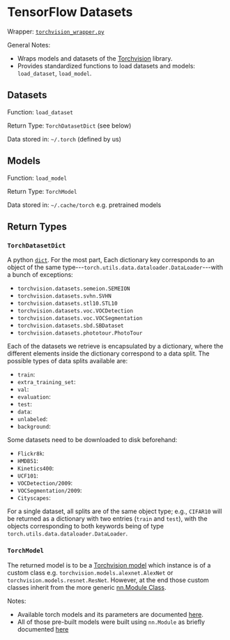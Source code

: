 # TensorFlow Datasets

Wrapper: [`torchvision_wrapper.py`](../../../sotaai/cv/torchvision_wrapper.py)

General Notes:

- Wraps models and datasets of the
  [Torchvision](https://pytorch.org/docs/stable/torchvision/index.html) library.
- Provides standardized functions to load datasets and models: `load_dataset`,
  `load_model`.

## Datasets

Function: `load_dataset`

Return Type: `TorchDatasetDict` (see below)

Data stored in: `~/.torch` (defined by us)

## Models

Function: `load_model`

Return Type: `TorchModel`

Data stored in: `~/.cache/torch` e.g. pretrained models

## Return Types

### `TorchDatasetDict`

A python
[`dict`](https://docs.python.org/3/tutorial/datastructures.html#dictionaries).
For the most part, Each dictionary key corresponds to an object of the same
type\-\-\-`torch.utils.data.dataloader.DataLoader`\-\-\-with a bunch of exceptions:

- `torchvision.datasets.semeion.SEMEION`
- `torchvision.datasets.svhn.SVHN`
- `torchvision.datasets.stl10.STL10`
- `torchvision.datasets.voc.VOCDetection`
- `torchvision.datasets.voc.VOCSegmentation`
- `torchvision.datasets.sbd.SBDataset`
- `torchvision.datasets.phototour.PhotoTour`

Each of the datasets we retrieve is encapsulated by a dictionary, where the
different elements inside the dictionary correspond to a data split. The
possible types of data splits available are:

- `train`:
- `extra_training_set`:
- `val`:
- `evaluation`:
- `test`:
- `data`:
- `unlabeled`:
- `background`:

Some datasets need to be downloaded to disk beforehand:

- `Flickr8k`:
- `HMDB51`:
- `Kinetics400`:
- `UCF101`:
- `VOCDetection/2009`:
- `VOCSegmentation/2009`:
- `Cityscapes`:

For a single dataset, all splits are of the same object type; e.g., `CIFAR10`
will be returned as a dictionary with two entries (`train` and `test`), with the
objects corresponding to both keywords being of type
`torch.utils.data.dataloader.DataLoader`.

### `TorchModel`

The returned model is to be a
[Torchvision model](https://pytorch.org/docs/stable/torchvision/models.html)
which instance is of a custom class
e.g. `torchvision.models.alexnet.AlexNet` or `torchvision.models.resnet.ResNet`.
However, at the end those custom classes inherit from the more generic
[nn.Module Class](https://pytorch.org/docs/stable/generated/torch.nn.Module.html?highlight=nn%20module#torch.nn.Module).

Notes:

- Available torch models and its parameters are documented
  [here](https://pytorch.org/docs/stable/torchvision/models.html).
- All of those pre-built models were built using `nn.Module` as briefly documented
  [here](https://pytorch.org/tutorials/beginner/nn_tutorial.html#refactor-using-nn-module)
